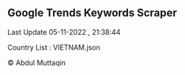 

## Google Trends Keywords Scraper 
 
Last Update 05-11-2022 , 21:38:44

Country List :
VIETNAM.json



© Abdul Muttaqin 
